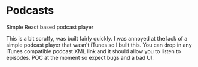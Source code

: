 # Podcasts

Simple React based podcast player

This is a bit scruffy, was built fairly quickly. I was annoyed at the lack of a simple podcast player that wasn't iTunes so I built this. You can drop in any iTunes compatible podcast XML link and it should allow you to listen to episodes. POC at the moment so expect bugs and a bad UI.
